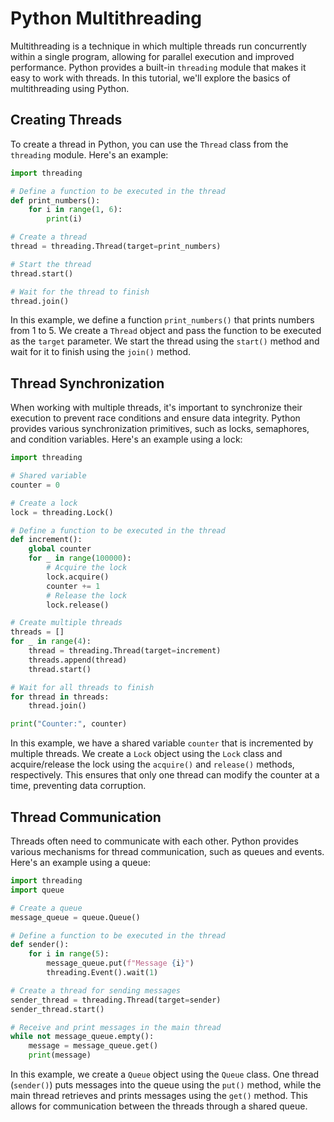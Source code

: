 # Python Multithreading

Multithreading is a technique in which multiple threads run concurrently within a single program, allowing for parallel execution and improved performance. Python provides a built-in `threading` module that makes it easy to work with threads. In this tutorial, we'll explore the basics of multithreading using Python.

## Creating Threads

To create a thread in Python, you can use the `Thread` class from the `threading` module. Here's an example:

```python
import threading

# Define a function to be executed in the thread
def print_numbers():
    for i in range(1, 6):
        print(i)

# Create a thread
thread = threading.Thread(target=print_numbers)

# Start the thread
thread.start()

# Wait for the thread to finish
thread.join()
```
In this example, we define a function `print_numbers()` that prints numbers from 1 to 5. We create a `Thread` object and pass the function to be executed as the `target` parameter. We start the thread using the `start()` method and wait for it to finish using the `join()` method.

## Thread Synchronization

When working with multiple threads, it's important to synchronize their execution to prevent race conditions and ensure data integrity. Python provides various synchronization primitives, such as locks, semaphores, and condition variables. Here's an example using a lock:

```python
import threading

# Shared variable
counter = 0

# Create a lock
lock = threading.Lock()

# Define a function to be executed in the thread
def increment():
    global counter
    for _ in range(100000):
        # Acquire the lock
        lock.acquire()
        counter += 1
        # Release the lock
        lock.release()

# Create multiple threads
threads = []
for _ in range(4):
    thread = threading.Thread(target=increment)
    threads.append(thread)
    thread.start()

# Wait for all threads to finish
for thread in threads:
    thread.join()

print("Counter:", counter)
```
In this example, we have a shared variable `counter` that is incremented by multiple threads. We create a `Lock` object using the `Lock` class and acquire/release the lock using the `acquire()` and `release()` methods, respectively. This ensures that only one thread can modify the counter at a time, preventing data corruption.

## Thread Communication

Threads often need to communicate with each other. Python provides various mechanisms for thread communication, such as queues and events. Here's an example using a queue:

```python
import threading
import queue

# Create a queue
message_queue = queue.Queue()

# Define a function to be executed in the thread
def sender():
    for i in range(5):
        message_queue.put(f"Message {i}")
        threading.Event().wait(1)

# Create a thread for sending messages
sender_thread = threading.Thread(target=sender)
sender_thread.start()

# Receive and print messages in the main thread
while not message_queue.empty():
    message = message_queue.get()
    print(message)
```
In this example, we create a `Queue` object using the `Queue` class. One thread (`sender()`) puts messages into the queue using the `put()` method, while the main thread retrieves and prints messages using the `get()` method. This allows for communication between the threads through a shared queue.


